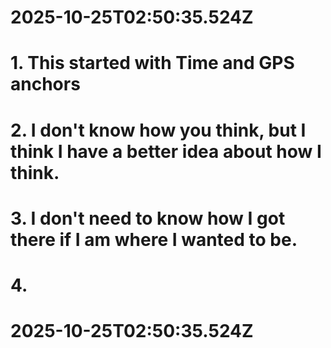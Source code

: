 # 2025-10-25T02:50:35.524Z
# 1. This started with Time and GPS anchors
# 2. I don't know how you think, but I think I have a better idea about how I think.
# 3. I don't need to know how I got there if I am where I wanted to be.
# 4. 
# 2025-10-25T02:50:35.524Z
